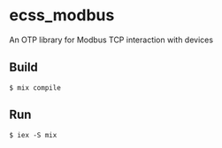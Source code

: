 ecss_modbus
=====

An OTP library for Modbus TCP interaction with devices

Build
-----
    $ mix compile

Run
-----
    $ iex -S mix

